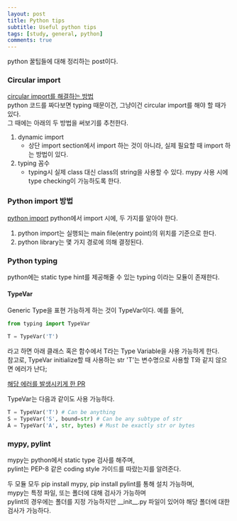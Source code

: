 ```yaml
---
layout: post
title: Python tips
subtitle: Useful python tips
tags: [study, general, python]
comments: true
---
```


python 꿀팁들에 대해 정리하는 post이다.

### Circular import

[circular import를 해결하는 방법](https://brunch.co.kr/@mathpresso/18)  
python 코드를 짜다보면 typing 때문이건, 그냥이건 circular import를 해야 할 때가 있다.  
그 때에는 아래의 두 방법을 써보기를 추천한다.

1. dynamic import
    * 상단 import section에서 import 하는 것이 아니라, 실제 필요할 때 import 하는 방법이 있다.
2. typing 꼼수
    * typing시 실제 class 대신 class의 string을 사용할 수 있다. mypy 사용 시에 type checking이 가능하도록 한다.

### Python import 방법

[python import](https://jins-sw.tistory.com/17)
python에서 import 시에, 두 가지를 알아야 한다.  

1. python import는 실행되는 main file(entry point)의 위치를 기준으로 한다.
2. python library는 몇 가지 경로에 의해 결정된다.

### Python typing

python에는 static type hint를 제공해줄 수 있는 typing 이라는 모듈이 존재한다.

#### TypeVar

Generic Type을 표현 가능하게 하는 것이 TypeVar이다. 예를 들어,

```python
from typing import TypeVar

T = TypeVar('T')
```

라고 하면 아래 클래스 혹은 함수에서 T라는 Type Variable을 사용 가능하게 한다.  
참고로, TypeVar initialize할 때 사용하는 str 'T'는 변수명으로 사용할 T와 같지 않으면 에러가 난다;

[해당 에러를 발생시키게 한 PR](https://github.com/PyCQA/pylint/issues/5224)

TypeVar는 다음과 같이도 사용 가능하다.

```python
T = TypeVar('T') # Can be anything
S = TypeVar('S', bound=str) # Can be any subtype of str
A = TypeVar('A', str, bytes) # Must be exactly str or bytes
```

### mypy, pylint

mypy는 python에서 static type 검사를 해주며,  
pylint는 PEP-8 같은 coding style 가이드를 따랐는지를 알려준다.

두 모듈 모두 pip install mypy, pip install pylint를 통해 설치 가능하며,  
mypy는 특정 파일, 또는 폴더에 대해 검사가 가능하며  
pylint의 경우에는 폴더를 지정 가능하지만 \_\_init\_\_.py 파일이 있어야 해당 폴더에 대한 검사가 가능하다.

